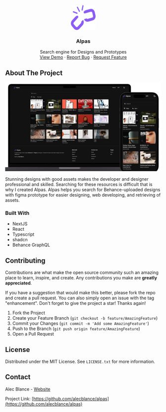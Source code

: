 <a name="readme-top"></a>
<br />

<div align="center">
  <a href="https://github.com/alecblance/alpas">
    <img src="public/alpas.svg" alt="Logo" width="80" height="80">
  </a>

<h3 align="center">Alpas</h3>

  <p align="center">
    Search engine for Designs and Prototypes
    <br />
    <a href="https://alpas.alecblance.com">View Demo</a>
    ·
    <a href="https://github.com/alecblance/alpas/issues">Report Bug</a>
    ·
    <a href="https://github.com/alecblance/alpas/issues">Request Feature</a>
  </p>
</div>
<!-- ABOUT THE PROJECT -->

## About The Project

<center>
<img src="public/alpas.png" alt="Logo">
</center>

Stunning designs with good assets makes the developer and designer professional and skilled. Searching for these resources is difficult that is why I created Alpas. Alpas helps you search for Behance-uploaded designs with figma prototype for easier designing, web developing, and retrieving of assets.

### Built With

- NextJS
- React
- Typescript
- shadcn
- Behance GraphQL

<!-- CONTRIBUTING -->

## Contributing

Contributions are what make the open source community such an amazing place to learn, inspire, and create. Any contributions you make are **greatly appreciated**.

If you have a suggestion that would make this better, please fork the repo and create a pull request. You can also simply open an issue with the tag "enhancement".
Don't forget to give the project a star! Thanks again!

1. Fork the Project
2. Create your Feature Branch (`git checkout -b feature/AmazingFeature`)
3. Commit your Changes (`git commit -m 'Add some AmazingFeature'`)
4. Push to the Branch (`git push origin feature/AmazingFeature`)
5. Open a Pull Request

<!-- LICENSE -->

## License

Distributed under the MIT License. See `LICENSE.txt` for more information.

<!-- CONTACT -->

## Contact

Alec Blance - [Website](https://alecblance.com)

Project Link: [https://github.com/alecblance/alpas](https://github.com/alecblance/alpas)
